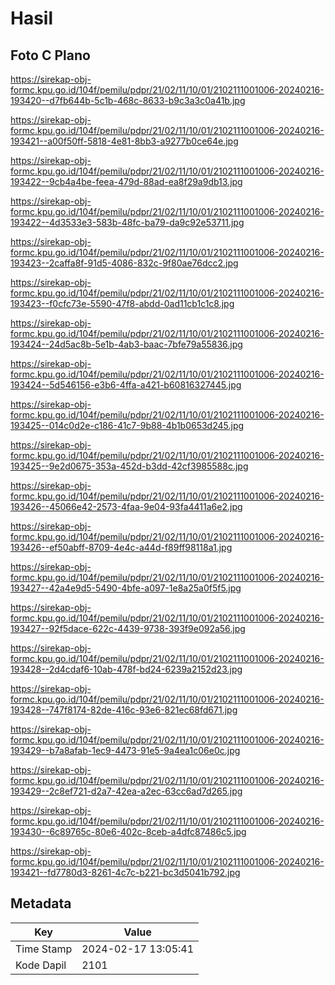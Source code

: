 # Hasil

## Foto C Plano

https://sirekap-obj-formc.kpu.go.id/104f/pemilu/pdpr/21/02/11/10/01/2102111001006-20240216-193420--d7fb644b-5c1b-468c-8633-b9c3a3c0a41b.jpg

https://sirekap-obj-formc.kpu.go.id/104f/pemilu/pdpr/21/02/11/10/01/2102111001006-20240216-193421--a00f50ff-5818-4e81-8bb3-a9277b0ce64e.jpg

https://sirekap-obj-formc.kpu.go.id/104f/pemilu/pdpr/21/02/11/10/01/2102111001006-20240216-193422--9cb4a4be-feea-479d-88ad-ea8f29a9db13.jpg

https://sirekap-obj-formc.kpu.go.id/104f/pemilu/pdpr/21/02/11/10/01/2102111001006-20240216-193422--4d3533e3-583b-48fc-ba79-da9c92e53711.jpg

https://sirekap-obj-formc.kpu.go.id/104f/pemilu/pdpr/21/02/11/10/01/2102111001006-20240216-193423--2caffa8f-91d5-4086-832c-9f80ae76dcc2.jpg

https://sirekap-obj-formc.kpu.go.id/104f/pemilu/pdpr/21/02/11/10/01/2102111001006-20240216-193423--f0cfc73e-5590-47f8-abdd-0ad11cb1c1c8.jpg

https://sirekap-obj-formc.kpu.go.id/104f/pemilu/pdpr/21/02/11/10/01/2102111001006-20240216-193424--24d5ac8b-5e1b-4ab3-baac-7bfe79a55836.jpg

https://sirekap-obj-formc.kpu.go.id/104f/pemilu/pdpr/21/02/11/10/01/2102111001006-20240216-193424--5d546156-e3b6-4ffa-a421-b60816327445.jpg

https://sirekap-obj-formc.kpu.go.id/104f/pemilu/pdpr/21/02/11/10/01/2102111001006-20240216-193425--014c0d2e-c186-41c7-9b88-4b1b0653d245.jpg

https://sirekap-obj-formc.kpu.go.id/104f/pemilu/pdpr/21/02/11/10/01/2102111001006-20240216-193425--9e2d0675-353a-452d-b3dd-42cf3985588c.jpg

https://sirekap-obj-formc.kpu.go.id/104f/pemilu/pdpr/21/02/11/10/01/2102111001006-20240216-193426--45066e42-2573-4faa-9e04-93fa4411a6e2.jpg

https://sirekap-obj-formc.kpu.go.id/104f/pemilu/pdpr/21/02/11/10/01/2102111001006-20240216-193426--ef50abff-8709-4e4c-a44d-f89ff98118a1.jpg

https://sirekap-obj-formc.kpu.go.id/104f/pemilu/pdpr/21/02/11/10/01/2102111001006-20240216-193427--42a4e9d5-5490-4bfe-a097-1e8a25a0f5f5.jpg

https://sirekap-obj-formc.kpu.go.id/104f/pemilu/pdpr/21/02/11/10/01/2102111001006-20240216-193427--92f5dace-622c-4439-9738-393f9e092a56.jpg

https://sirekap-obj-formc.kpu.go.id/104f/pemilu/pdpr/21/02/11/10/01/2102111001006-20240216-193428--2d4cdaf6-10ab-478f-bd24-6239a2152d23.jpg

https://sirekap-obj-formc.kpu.go.id/104f/pemilu/pdpr/21/02/11/10/01/2102111001006-20240216-193428--747f8174-82de-416c-93e6-821ec68fd671.jpg

https://sirekap-obj-formc.kpu.go.id/104f/pemilu/pdpr/21/02/11/10/01/2102111001006-20240216-193429--b7a8afab-1ec9-4473-91e5-9a4ea1c06e0c.jpg

https://sirekap-obj-formc.kpu.go.id/104f/pemilu/pdpr/21/02/11/10/01/2102111001006-20240216-193429--2c8ef721-d2a7-42ea-a2ec-63cc6ad7d265.jpg

https://sirekap-obj-formc.kpu.go.id/104f/pemilu/pdpr/21/02/11/10/01/2102111001006-20240216-193430--6c89765c-80e6-402c-8ceb-a4dfc87486c5.jpg

https://sirekap-obj-formc.kpu.go.id/104f/pemilu/pdpr/21/02/11/10/01/2102111001006-20240216-193421--fd7780d3-8261-4c7c-b221-bc3d5041b792.jpg


## Metadata

| Key        | Value               |
| ---------- | ------------------- |
| Time Stamp | 2024-02-17 13:05:41 |
| Kode Dapil | 2101                |



